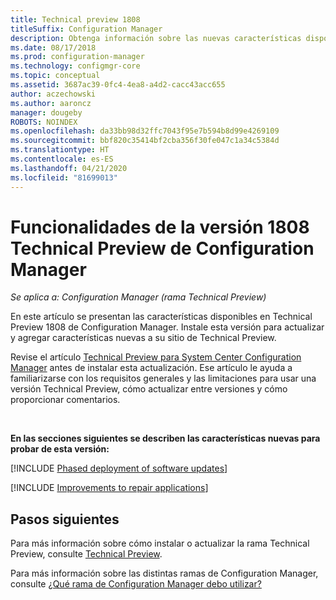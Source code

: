 ```yaml
---
title: Technical preview 1808
titleSuffix: Configuration Manager
description: Obtenga información sobre las nuevas características disponibles en la versión de rama Technical Preview 1808 de Configuration Manager.
ms.date: 08/17/2018
ms.prod: configuration-manager
ms.technology: configmgr-core
ms.topic: conceptual
ms.assetid: 3687ac39-0fc4-4ea8-a4d2-cacc43acc655
author: aczechowski
ms.author: aaroncz
manager: dougeby
ROBOTS: NOINDEX
ms.openlocfilehash: da33bb98d32ffc7043f95e7b594b8d99e4269109
ms.sourcegitcommit: bbf820c35414bf2cba356f30fe047c1a34c5384d
ms.translationtype: HT
ms.contentlocale: es-ES
ms.lasthandoff: 04/21/2020
ms.locfileid: "81699013"
---
```

# <a name="capabilities-in-configuration-manager-technical-preview-version-1808"></a>Funcionalidades de la versión 1808 Technical Preview de Configuration Manager 

*Se aplica a: Configuration Manager (rama Technical Preview)*

En este artículo se presentan las características disponibles en Technical Preview 1808 de Configuration Manager. Instale esta versión para actualizar y agregar características nuevas a su sitio de Technical Preview. 

Revise el artículo [Technical Preview para System Center Configuration Manager](technical-preview.md) antes de instalar esta actualización. Ese artículo le ayuda a familiarizarse con los requisitos generales y las limitaciones para usar una versión Technical Preview, cómo actualizar entre versiones y cómo proporcionar comentarios.     


<!--  Known Issues Template
## Known issues 

[!INCLUDE [known issue title](includes/known-issue-bugid.md)]

-->



</br>

**En las secciones siguientes se describen las características nuevas para probar de esta versión:**  


[!INCLUDE [Phased deployment of software updates](includes/1358146.md)]


[!INCLUDE [Improvements to repair applications](includes/1357866.md)]



## <a name="next-steps"></a>Pasos siguientes

Para más información sobre cómo instalar o actualizar la rama Technical Preview, consulte [Technical Preview](technical-preview.md).    

Para más información sobre las distintas ramas de Configuration Manager, consulte [¿Qué rama de Configuration Manager debo utilizar?](../understand/which-branch-should-i-use.md)
